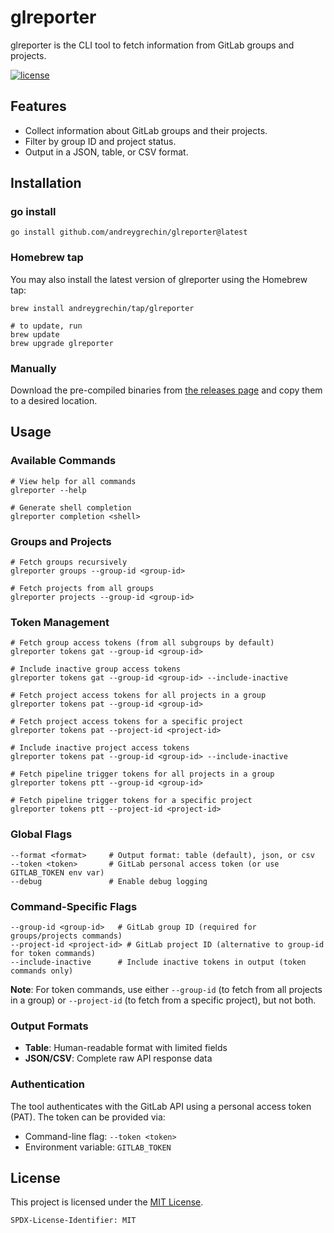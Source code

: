# glreporter

glreporter is the CLI tool to fetch information from GitLab groups and projects.

[![license](https://img.shields.io/badge/License-MIT-blue.svg)](https://github.com/andreygrechin/glreporter/blob/main/LICENSE)

## Features

- Collect information about GitLab groups and their projects.
- Filter by group ID and project status.
- Output in a JSON, table, or CSV format.

## Installation

### go install

```shell
go install github.com/andreygrechin/glreporter@latest
```

### Homebrew tap

You may also install the latest version of glreporter using the Homebrew tap:

```shell
brew install andreygrechin/tap/glreporter

# to update, run
brew update
brew upgrade glreporter
```

### Manually

Download the pre-compiled binaries from [the releases page](https://github.com/andreygrechin/glreporter/releases/) and copy them to a desired location.

## Usage

### Available Commands

```shell
# View help for all commands
glreporter --help

# Generate shell completion
glreporter completion <shell>
```

### Groups and Projects

```shell
# Fetch groups recursively
glreporter groups --group-id <group-id>

# Fetch projects from all groups
glreporter projects --group-id <group-id>
```

### Token Management

```shell
# Fetch group access tokens (from all subgroups by default)
glreporter tokens gat --group-id <group-id>

# Include inactive group access tokens
glreporter tokens gat --group-id <group-id> --include-inactive

# Fetch project access tokens for all projects in a group
glreporter tokens pat --group-id <group-id>

# Fetch project access tokens for a specific project
glreporter tokens pat --project-id <project-id>

# Include inactive project access tokens
glreporter tokens pat --group-id <group-id> --include-inactive

# Fetch pipeline trigger tokens for all projects in a group
glreporter tokens ptt --group-id <group-id>

# Fetch pipeline trigger tokens for a specific project
glreporter tokens ptt --project-id <project-id>
```

### Global Flags

```shell
--format <format>     # Output format: table (default), json, or csv
--token <token>       # GitLab personal access token (or use GITLAB_TOKEN env var)
--debug               # Enable debug logging
```

### Command-Specific Flags

```shell
--group-id <group-id>   # GitLab group ID (required for groups/projects commands)
--project-id <project-id> # GitLab project ID (alternative to group-id for token commands)
--include-inactive      # Include inactive tokens in output (token commands only)
```

**Note**: For token commands, use either `--group-id` (to fetch from all projects in a group) or `--project-id` (to fetch from a specific project), but not both.

### Output Formats

- **Table**: Human-readable format with limited fields
- **JSON/CSV**: Complete raw API response data

### Authentication

The tool authenticates with the GitLab API using a personal access token (PAT). The token can be provided via:

- Command-line flag: `--token <token>`
- Environment variable: `GITLAB_TOKEN`

## License

This project is licensed under the [MIT License](LICENSE).

`SPDX-License-Identifier: MIT`
